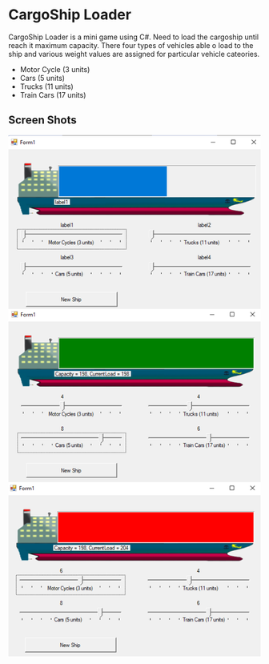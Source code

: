 # CargoShip Loader

CargoShip Loader is a mini game using C#. Need to load the cargoship until reach it maximum capacity. There four types of vehicles able o load to the ship and various weight values are assigned for particular vehicle cateories.
- Motor Cycle (3 units)
- Cars (5 units)
- Trucks (11 units)
- Train Cars (17 units)

## Screen Shots
<p align="center">
    <img src="ReadMe/img1.png" width="600" align="center"><br>
    <img src="ReadMe/img2.png" width="600" align="center"><br>
    <img src="ReadMe/img3.png" width="600" align="center"><br>
</p>
